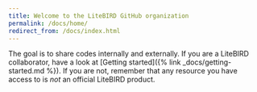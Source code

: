 ```yaml
---
title: Welcome to the LiteBIRD GitHub organization
permalink: /docs/home/
redirect_from: /docs/index.html
---
```


The goal is to share codes internally and externally.
If you are a LiteBIRD collaborator, have a look at [Getting started]({% link _docs/getting-started.md %}). 
If you are not, remember that any resource you have access to is *not* an
official LiteBIRD product.
